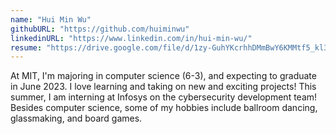 ```yaml
---
name: "Hui Min Wu"
githubURL: "https://github.com/huiminwu"
linkedinURL: "https://www.linkedin.com/in/hui-min-wu/"
resume: "https://drive.google.com/file/d/1zy-GuhYKcrhhDMmBwY6KMMtf5_kl3j4h/view?usp=sharing"
---
```


At MIT, I'm majoring in computer science (6-3), and expecting to graduate in June 2023. I love learning and taking on new and exciting projects! This summer, I am interning at Infosys on the cybersecurity development team! Besides computer science, some of my hobbies include ballroom dancing, glassmaking, and board games.